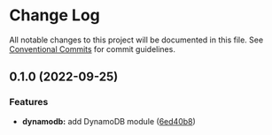 # Change Log

All notable changes to this project will be documented in this file.
See [Conventional Commits](https://conventionalcommits.org) for commit guidelines.

## 0.1.0 (2022-09-25)


### Features

* **dynamodb:** add DynamoDB module ([6ed40b8](https://github.com/finando/infrastructure-modules/commit/6ed40b87e6992d90c12bae8f4e17c1b5af0d3d0e))
